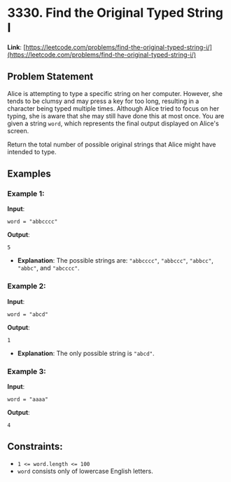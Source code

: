 # 3330. Find the Original Typed String I

**Link**: [https://leetcode.com/problems/find-the-original-typed-string-i/](https://leetcode.com/problems/find-the-original-typed-string-i/)

## Problem Statement

Alice is attempting to type a specific string on her computer. However, she tends to be clumsy and may press a key for too long, resulting in a character being typed multiple times.
Although Alice tried to focus on her typing, she is aware that she may still have done this at most once.
You are given a string `word`, which represents the final output displayed on Alice's screen.

Return the total number of possible original strings that Alice might have intended to type.

## Examples

### Example 1:

**Input**: 
```
word = "abbcccc"
```
**Output**: 
```
5
```
  * **Explanation**: The possible strings are: `"abbcccc"`, `"abbccc"`, `"abbcc"`, `"abbc"`, and `"abcccc"`.

### Example 2:

**Input**: 
```
word = "abcd"
```
**Output**: 
```
1
```
  * **Explanation**: The only possible string is `"abcd"`.

### Example 3:

**Input**: 
```
word = "aaaa"
```
**Output**: 
```
4
```

## Constraints:

- `1 <= word.length <= 100`
- `word` consists only of lowercase English letters.
